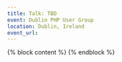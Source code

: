 ```yaml
---
title: Talk: TBD
event: Dublin PHP User Group
location: Dublin, Ireland
event_url:
---
```

{% block content %}
{% endblock %}